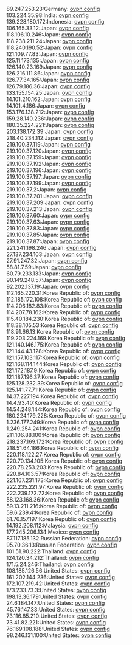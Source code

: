89.247.253.23:Germany: [ovpn config](vpn/89_247_253_23.ovpn)  
103.224.35.98:India: [ovpn config](vpn/103_224_35_98.ovpn)  
139.228.180.172:Indonesia: [ovpn config](vpn/139_228_180_172.ovpn)  
106.165.33.12:Japan: [ovpn config](vpn/106_165_33_12.ovpn)  
118.106.10.246:Japan: [ovpn config](vpn/118_106_10_246.ovpn)  
118.238.211.24:Japan: [ovpn config](vpn/118_238_211_24.ovpn)  
118.240.190.52:Japan: [ovpn config](vpn/118_240_190_52.ovpn)  
121.109.77.83:Japan: [ovpn config](vpn/121_109_77_83.ovpn)  
125.11.173.135:Japan: [ovpn config](vpn/125_11_173_135.ovpn)  
126.140.23.169:Japan: [ovpn config](vpn/126_140_23_169.ovpn)  
126.216.111.86:Japan: [ovpn config](vpn/126_216_111_86.ovpn)  
126.77.34.165:Japan: [ovpn config](vpn/126_77_34_165.ovpn)  
126.79.186.36:Japan: [ovpn config](vpn/126_79_186_36.ovpn)  
133.155.154.25:Japan: [ovpn config](vpn/133_155_154_25.ovpn)  
14.101.210.162:Japan: [ovpn config](vpn/14_101_210_162.ovpn)  
14.101.4.186:Japan: [ovpn config](vpn/14_101_4_186.ovpn)  
153.176.138.212:Japan: [ovpn config](vpn/153_176_138_212.ovpn)  
159.28.140.236:Japan: [ovpn config](vpn/159_28_140_236.ovpn)  
180.35.224.221:Japan: [ovpn config](vpn/180_35_224_221.ovpn)  
203.138.172.39:Japan: [ovpn config](vpn/203_138_172_39.ovpn)  
218.40.234.112:Japan: [ovpn config](vpn/218_40_234_112.ovpn)  
219.100.37.119:Japan: [ovpn config](vpn/219_100_37_119.ovpn)  
219.100.37.120:Japan: [ovpn config](vpn/219_100_37_120.ovpn)  
219.100.37.159:Japan: [ovpn config](vpn/219_100_37_159.ovpn)  
219.100.37.192:Japan: [ovpn config](vpn/219_100_37_192.ovpn)  
219.100.37.196:Japan: [ovpn config](vpn/219_100_37_196.ovpn)  
219.100.37.197:Japan: [ovpn config](vpn/219_100_37_197.ovpn)  
219.100.37.199:Japan: [ovpn config](vpn/219_100_37_199.ovpn)  
219.100.37.2:Japan: [ovpn config](vpn/219_100_37_2.ovpn)  
219.100.37.201:Japan: [ovpn config](vpn/219_100_37_201.ovpn)  
219.100.37.209:Japan: [ovpn config](vpn/219_100_37_209.ovpn)  
219.100.37.213:Japan: [ovpn config](vpn/219_100_37_213.ovpn)  
219.100.37.60:Japan: [ovpn config](vpn/219_100_37_60.ovpn)  
219.100.37.63:Japan: [ovpn config](vpn/219_100_37_63.ovpn)  
219.100.37.83:Japan: [ovpn config](vpn/219_100_37_83.ovpn)  
219.100.37.85:Japan: [ovpn config](vpn/219_100_37_85.ovpn)  
219.100.37.87:Japan: [ovpn config](vpn/219_100_37_87.ovpn)  
221.241.198.246:Japan: [ovpn config](vpn/221_241_198_246.ovpn)  
27.137.234.103:Japan: [ovpn config](vpn/27_137_234_103.ovpn)  
27.91.247.32:Japan: [ovpn config](vpn/27_91_247_32.ovpn)  
58.81.7.59:Japan: [ovpn config](vpn/58_81_7_59.ovpn)  
60.79.233.133:Japan: [ovpn config](vpn/60_79_233_133.ovpn)  
90.149.248.57:Japan: [ovpn config](vpn/90_149_248_57.ovpn)  
92.202.137.19:Japan: [ovpn config](vpn/92_202_137_19.ovpn)  
112.165.220.31:Korea Republic of: [ovpn config](vpn/112_165_220_31.ovpn)  
112.185.172.108:Korea Republic of: [ovpn config](vpn/112_185_172_108.ovpn)  
114.206.182.83:Korea Republic of: [ovpn config](vpn/114_206_182_83.ovpn)  
114.207.78.162:Korea Republic of: [ovpn config](vpn/114_207_78_162.ovpn)  
115.40.184.230:Korea Republic of: [ovpn config](vpn/115_40_184_230.ovpn)  
118.38.105.53:Korea Republic of: [ovpn config](vpn/118_38_105_53.ovpn)  
118.91.66.13:Korea Republic of: [ovpn config](vpn/118_91_66_13.ovpn)  
119.203.224.169:Korea Republic of: [ovpn config](vpn/119_203_224_169.ovpn)  
121.140.146.175:Korea Republic of: [ovpn config](vpn/121_140_146_175.ovpn)  
121.144.43.128:Korea Republic of: [ovpn config](vpn/121_144_43_128.ovpn)  
121.157.103.117:Korea Republic of: [ovpn config](vpn/121_157_103_117.ovpn)  
121.168.114.144:Korea Republic of: [ovpn config](vpn/121_168_114_144.ovpn)  
121.172.187.9:Korea Republic of: [ovpn config](vpn/121_172_187_9.ovpn)  
121.187.196.37:Korea Republic of: [ovpn config](vpn/121_187_196_37.ovpn)  
125.128.232.39:Korea Republic of: [ovpn config](vpn/125_128_232_39.ovpn)  
125.141.77.71:Korea Republic of: [ovpn config](vpn/125_141_77_71.ovpn)  
14.37.227.194:Korea Republic of: [ovpn config](vpn/14_37_227_194.ovpn)  
14.4.93.40:Korea Republic of: [ovpn config](vpn/14_4_93_40.ovpn)  
14.54.248.144:Korea Republic of: [ovpn config](vpn/14_54_248_144.ovpn)  
180.224.179.228:Korea Republic of: [ovpn config](vpn/180_224_179_228.ovpn)  
1.236.177.249:Korea Republic of: [ovpn config](vpn/1_236_177_249.ovpn)  
1.249.254.241:Korea Republic of: [ovpn config](vpn/1_249_254_241.ovpn)  
211.106.88.100:Korea Republic of: [ovpn config](vpn/211_106_88_100.ovpn)  
218.237.169.172:Korea Republic of: [ovpn config](vpn/218_237_169_172.ovpn)  
218.51.64.186:Korea Republic of: [ovpn config](vpn/218_51_64_186.ovpn)  
220.118.122.27:Korea Republic of: [ovpn config](vpn/220_118_122_27.ovpn)  
220.70.134.105:Korea Republic of: [ovpn config](vpn/220_70_134_105.ovpn)  
220.78.253.203:Korea Republic of: [ovpn config](vpn/220_78_253_203.ovpn)  
220.84.103.57:Korea Republic of: [ovpn config](vpn/220_84_103_57.ovpn)  
221.167.231.173:Korea Republic of: [ovpn config](vpn/221_167_231_173.ovpn)  
222.235.221.97:Korea Republic of: [ovpn config](vpn/222_235_221_97.ovpn)  
222.239.172.72:Korea Republic of: [ovpn config](vpn/222_239_172_72.ovpn)  
58.123.168.36:Korea Republic of: [ovpn config](vpn/58_123_168_36.ovpn)  
59.13.211.216:Korea Republic of: [ovpn config](vpn/59_13_211_216.ovpn)  
59.6.239.4:Korea Republic of: [ovpn config](vpn/59_6_239_4.ovpn)  
61.76.157.197:Korea Republic of: [ovpn config](vpn/61_76_157_197.ovpn)  
14.192.208.112:Malaysia: [ovpn config](vpn/14_192_208_112.ovpn)  
177.245.206.134:Mexico: [ovpn config](vpn/177_245_206_134.ovpn)  
87.117.185.132:Russian Federation: [ovpn config](vpn/87_117_185_132.ovpn)  
95.70.36.13:Russian Federation: [ovpn config](vpn/95_70_36_13.ovpn)  
101.51.90.222:Thailand: [ovpn config](vpn/101_51_90_222.ovpn)  
124.120.34.212:Thailand: [ovpn config](vpn/124_120_34_212.ovpn)  
171.5.24.246:Thailand: [ovpn config](vpn/171_5_24_246.ovpn)  
108.185.126.56:United States: [ovpn config](vpn/108_185_126_56.ovpn)  
161.202.144.236:United States: [ovpn config](vpn/161_202_144_236.ovpn)  
172.107.219.42:United States: [ovpn config](vpn/172_107_219_42.ovpn)  
173.233.73.3:United States: [ovpn config](vpn/173_233_73_3.ovpn)  
198.13.36.179:United States: [ovpn config](vpn/198_13_36_179.ovpn)  
24.6.184.147:United States: [ovpn config](vpn/24_6_184_147.ovpn)  
45.76.147.33:United States: [ovpn config](vpn/45_76_147_33.ovpn)  
73.116.85.210:United States: [ovpn config](vpn/73_116_85_210.ovpn)  
73.41.82.221:United States: [ovpn config](vpn/73_41_82_221.ovpn)  
76.169.108.188:United States: [ovpn config](vpn/76_169_108_188.ovpn)  
98.246.131.100:United States: [ovpn config](vpn/98_246_131_100.ovpn)  
